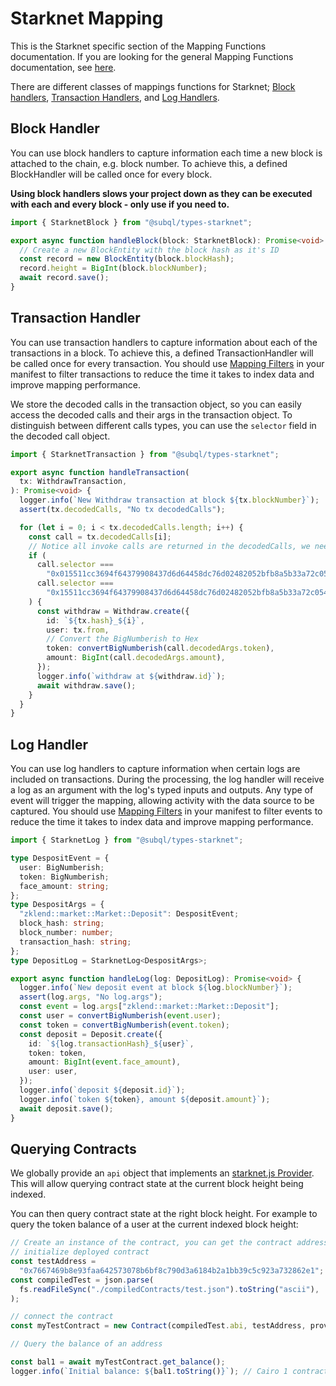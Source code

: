 # Starknet Mapping

This is the Starknet specific section of the Mapping Functions documentation. If you are looking for the general Mapping Functions documentation, see [here](../).

There are different classes of mappings functions for Starknet; [Block handlers](#block-handler), [Transaction Handlers](#transaction-handler), and [Log Handlers](#log-handler).

## Block Handler

You can use block handlers to capture information each time a new block is attached to the chain, e.g. block number. To achieve this, a defined BlockHandler will be called once for every block.

**Using block handlers slows your project down as they can be executed with each and every block - only use if you need to.**

```ts
import { StarknetBlock } from "@subql/types-starknet";

export async function handleBlock(block: StarknetBlock): Promise<void> {
  // Create a new BlockEntity with the block hash as it's ID
  const record = new BlockEntity(block.blockHash);
  record.height = BigInt(block.blockNumber);
  await record.save();
}
```

## Transaction Handler

You can use transaction handlers to capture information about each of the transactions in a block. To achieve this, a defined TransactionHandler will be called once for every transaction. You should use [Mapping Filters](../../manifest/chain-specific/starknet.md#mapping-handlers-and-filters) in your manifest to filter transactions to reduce the time it takes to index data and improve mapping performance.

We store the decoded calls in the transaction object, so you can easily access the decoded calls and their args in the transaction object.
To distinguish between different calls types, you can use the `selector` field in the decoded call object.

```ts
import { StarknetTransaction } from "@subql/types-starknet";

export async function handleTransaction(
  tx: WithdrawTransaction,
): Promise<void> {
  logger.info(`New Withdraw transaction at block ${tx.blockNumber}`);
  assert(tx.decodedCalls, "No tx decodedCalls");

  for (let i = 0; i < tx.decodedCalls.length; i++) {
    const call = tx.decodedCalls[i];
    // Notice all invoke calls are returned in the decodedCalls, we need to filter out the calls we are interested in
    if (
      call.selector ===
        "0x015511cc3694f64379908437d6d64458dc76d02482052bfb8a5b33a72c054c77" ||
      call.selector ===
        "0x15511cc3694f64379908437d6d64458dc76d02482052bfb8a5b33a72c054c77"
    ) {
      const withdraw = Withdraw.create({
        id: `${tx.hash}_${i}`,
        user: tx.from,
        // Convert the BigNumberish to Hex
        token: convertBigNumberish(call.decodedArgs.token),
        amount: BigInt(call.decodedArgs.amount),
      });
      logger.info(`withdraw at ${withdraw.id}`);
      await withdraw.save();
    }
  }
}
```

## Log Handler

You can use log handlers to capture information when certain logs are included on transactions. During the processing, the log handler will receive a log as an argument with the log's typed inputs and outputs. Any type of event will trigger the mapping, allowing activity with the data source to be captured. You should use [Mapping Filters](../../manifest/chain-specific/starknet.md#mapping-handlers-and-filters) in your manifest to filter events to reduce the time it takes to index data and improve mapping performance.

```ts
import { StarknetLog } from "@subql/types-starknet";

type DespositEvent = {
  user: BigNumberish;
  token: BigNumberish;
  face_amount: string;
};
type DespositArgs = {
  "zklend::market::Market::Deposit": DespositEvent;
  block_hash: string;
  block_number: number;
  transaction_hash: string;
};
type DepositLog = StarknetLog<DespositArgs>;

export async function handleLog(log: DepositLog): Promise<void> {
  logger.info(`New deposit event at block ${log.blockNumber}`);
  assert(log.args, "No log.args");
  const event = log.args["zklend::market::Market::Deposit"];
  const user = convertBigNumberish(event.user);
  const token = convertBigNumberish(event.token);
  const deposit = Deposit.create({
    id: `${log.transactionHash}_${user}`,
    token: token,
    amount: BigInt(event.face_amount),
    user: user,
  });
  logger.info(`deposit ${deposit.id}`);
  logger.info(`token ${token}, amount ${deposit.amount}`);
  await deposit.save();
}
```

## Querying Contracts

We globally provide an `api` object that implements an [starknet.js Provider](https://starknetjs.com/docs/guides/connect_network#mainnet). This will allow querying contract state at the current block height being indexed.

You can then query contract state at the right block height. For example to query the token balance of a user at the current indexed block height:

```ts
// Create an instance of the contract, you can get the contract address from the Transaction or Log
// initialize deployed contract
const testAddress =
  "0x7667469b8e93faa642573078b6bf8c790d3a6184b2a1bb39c5c923a732862e1";
const compiledTest = json.parse(
  fs.readFileSync("./compiledContracts/test.json").toString("ascii"),
);

// connect the contract
const myTestContract = new Contract(compiledTest.abi, testAddress, provider);

// Query the balance of an address

const bal1 = await myTestContract.get_balance();
logger.info(`Initial balance: ${bal1.toString()}`); // Cairo 1 contract
```
